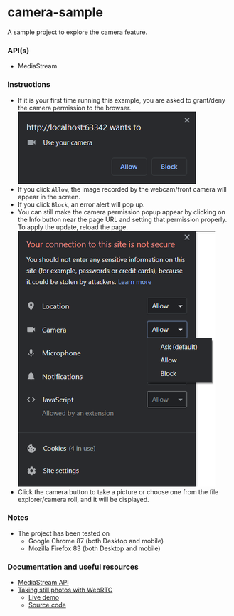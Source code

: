 # camera-sample
A sample project to explore the camera feature.

### API(s)
+ MediaStream

### Instructions
+ If it is your first time running this example, you are asked to grant/deny the camera permission to the
 browser.
    ![Screenshot 1](readme_material/screenshot_1.png)
+ If you click `Allow`, the image recorded by the webcam/front camera will appear in the screen.
+ If you click `Block`, an error alert will pop up.
+ You can still make the camera permission popup appear by clicking on the Info button near the page URL and
 setting that permission properly. To apply the update, reload the page.
    ![Screenshot 2](readme_material/screenshot_2.png)
+ Click the camera button to take a picture or choose one from the file explorer/camera roll, and it will be displayed.

### Notes
+ The project has been tested on
    + Google Chrome 87 (both Desktop and mobile)
    + Mozilla Firefox 83 (both Desktop and mobile)

### Documentation and useful resources
+ [MediaStream API](https://developer.mozilla.org/en-US/docs/Web/API/Media_Streams_API)
+ [Taking still photos with WebRTC](https://developer.mozilla.org/en-US/docs/Web/API/WebRTC_API/Taking_still_photos)
    + [Live demo](https://mdn-samples.mozilla.org/s/webrtc-capturestill/)
    + [Source code](https://github.com/mdn/samples-server/tree/master/s/webrtc-capturestill)
